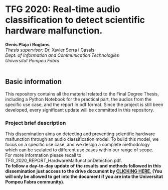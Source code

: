 # TFG 2020: Real-time audio classification to detect scientific hardware malfunction.

**Genís Plaja i Roglans**
<br>
_Thesis supervisor:_ Dr. Xavier Serra i Casals
<br>
_Dept. of Information and Communication Technologies_
<br>
_Universitat Pompeu Fabra_
<br>
<br>

## Basic information
This repository contains all the material related to the Final Degree Thesis, including a Python Notebook for the practical part, the audios from the specific use case, and the report in pdf format. Since the project is still been developed, every significant update will be committed in this repository.

### Project brief description
This dissemination aims on detecting and preventing scientific hardware malfunction through an audio classification model. To build this model, we focus on a specific use case, and we design a complete methodology which can be scalated to different use cases within our range of scope. <br>
For more information please recall to TFG_2020_REPORT_HardwareMalfunctionDetection.pdf. <br>
**To follow a day-to-day update of the results and methods followed in this dissemination just access to the drive document by [CLICKING HERE.](https://docs.google.com/document/d/1RwM26SrYGaez2X5S8R0ZpTI1raof1g97O5VFad6q1Lk/edit?usp=sharing) (You will only be allowed to get into the document if you are into the Universitat Pompeu Fabra community).**



